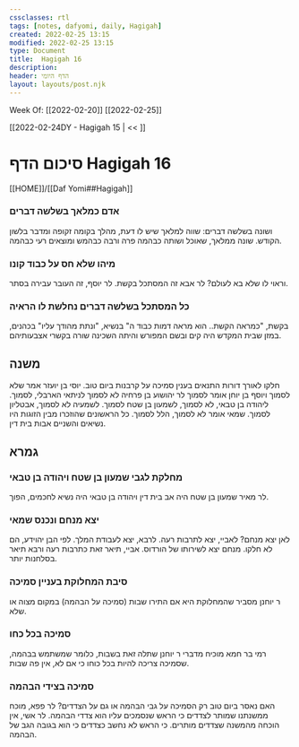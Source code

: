 ```yaml
---
cssclasses: rtl
tags: [notes, dafyomi, daily, Hagigah] 
created: 2022-02-25 13:15
modified: 2022-02-25 13:15
type: Document
title:  Hagigah 16
description:
header: הדף היומי 
layout: layouts/post.njk
---
```

Week Of: [[2022-02-20]]
[[2022-02-25]]

[[2022-02-24DY - Hagigah 15 | << ]] 

# סיכום הדף  Hagigah 16

[[HOME]]/[[Daf Yomi##Hagigah]]

### אדם כמלאך בשלשה דברים
ושונה בשלשה דברים:
שווה למלאך שיש לו דעת, מהלך בקומה זקופה ומדבר בלשון הקודש.
שונה ממלאך, שאוכל ושותה כבהמה פרה ורבה כבהמש ומוצאים רעי כבהמה.
### מיהו שלא חס על כבוד קונו 
וראוי לו שלא בא לעולם?
לר אבא זה המסתכל בקשת.
לר יוסף, זה העובר עבירה בסתר.
### כל המסתכל בשלשה דברים נחלשת לו הראיה
בקשת, "כמראה הקשת.. הוא מראה דמות כבוד ה" 
בנשיא, "ונתת מהודך עליו" 
בכהנים, במזן שבית המקדש היה קים ובשם המפורש והיתה השכינה שורה בקשרי אצבעותיהם.
## משנה
חלקו לאורך דורות התנאים בענין סמיכה על קרבנות ביום טוב.
יוסי בן יועזר אמר שלא לסמוך ויוסף בן יוחן אומר לסמוך 
לר יהושוע בן פרחיה לא לסמוך לניתאי הארבלי, לסמוך.
ליהודה בן טבאי, לא לסמוך, לשמעון בן שטח לסמוך.
לשמעיה לא לסמוך, אבטליון לסמוך.
שמאי אומר לא לסמוך, הלל לסמוך.
כל הראשונים שהוזכרו מבין הזוגות היו נשיאים והשניים אבות בית דין.
## גמרא
### מחלקת לגבי שמעון בן שטח ויהודה בן טבאי
לר מאיר שמעון בן שטח היה אב בית דין ויהודה בן טבאי היה נשיא
לחכמים, הפוך.
### יצא מנחם ונכנס שמאי
לאן יצא מנחם? 
לאביי, יצא לתרבות רעה.
לרבא, יצא לעבודת המלך.
לפי הבן יהוידע, הם לא חלקו. מנחם יצא לשירותו של הורדוס. אביי, תיאר זאת כתרבות רעה ורבא תיאר בסלחנות יותר.
### סיבת המחלוקת בעניין סמיכה
ר יוחנן מסביר שהמחלוקת היא אם התירו שבות (סמיכה על הבהמה) במקום מצוה או שלא.
### סמיכה בכל כחו
רמי בר חמא מוכיח מדברי ר יוחנן שתלה זאת בשבות, כלומר שמשתמש בבהמה, שסמיכה צריכה להיות בכל כוחו כי אם לא, אין פה שבות.
### סמיכה בצידי הבהמה
האם נאסר ביום טוב רק הסמיכה על גבי הבהמה או גם על הצדדים? 
לר פפא, מוכח ממשנתנו שמותר לצדדים כי הראש שנסמכים עליו הוא צדדי הבהמה.
לר אשי, אין הוכחה מהמשנה שצדדים מותרים. כי הראש לא נחשב כצדדים כי הוא בגובה הגב של הבהמה.
